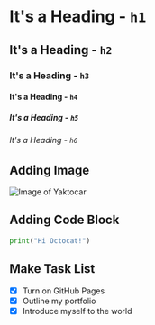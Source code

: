 # It's a Heading - `h1`
## It's a Heading - `h2`
### It's a Heading - `h3`
#### It's a Heading - `h4`
##### It's a Heading - `h5`
###### It's a Heading - `h6`

## Adding Image
![Image of Yaktocar](https://octodex.github.com/images/yaktocat.png)

## Adding Code Block
```python
print("Hi Octocat!")
```

## Make Task List
- [x] Turn on GitHub Pages
- [x] Outline my portfolio
- [x] Introduce myself to the world
